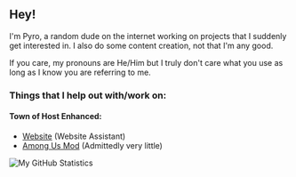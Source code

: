 ## Hey!

I'm Pyro, a random dude on the internet working on projects that I suddenly get interested in.
I also do some content creation, not that I'm any good.

If you care, my pronouns are He/Him but I truly don't care what you use as long as I know you are referring to me.

### Things that I help out with/work on:
#### Town of Host Enhanced:
- [Website](tohre.dev) (Website Assistant)
- [Among Us Mod](https://github.com/0xDrMoe/TownofHost-Enhanced) (Admittedly very little)


![My GitHub Statistics](https://github-readme-stats-sigma-five.vercel.app/api?username=pyro0tv&show_icons=true&theme=tokyonight)
